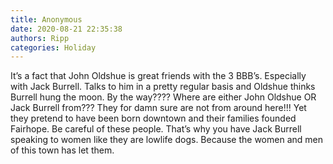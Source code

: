 ```yaml
---
title: Anonymous
date: 2020-08-21 22:35:38
authors: Ripp
categories: Holiday
---
```


 It’s a fact that John Oldshue is great friends with the 3 BBB’s. Especially with Jack Burrell. Talks to him in a pretty regular basis and Oldshue thinks Burrell hung the moon. By the way???? Where are either John Oldshue OR Jack Burrell from??? They for damn sure are not from around here!!!  Yet they pretend to have been born downtown and their families founded Fairhope. Be careful of these people. That’s why you have Jack Burrell speaking to women like they are lowlife dogs. Because the women and men of this town has let them.